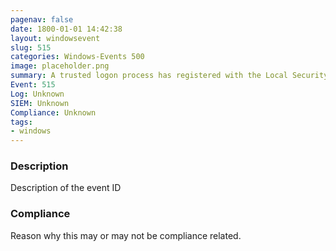 ```yaml
---
pagenav: false
date: 1800-01-01 14:42:38
layout: windowsevent
slug: 515
categories: Windows-Events 500
image: placeholder.png
summary: A trusted logon process has registered with the Local Security Authority
Event: 515
Log: Unknown
SIEM: Unknown
Compliance: Unknown
tags:
- windows
---
```


### Description

Description of the event ID

### Compliance

Reason why this may or may not be compliance related.
